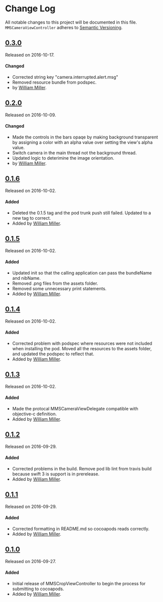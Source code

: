 # Change Log
All notable changes to this project will be documented in this file.
`MMSCameraViewController` adheres to [Semantic Versioning](http://semver.org/).

## [0.3.0](https://github.com/miller-ms/MMSCameraViewController/releases/tag/0.3.0)
Released on 2016-10-17.

#### Changed
- Corrected string key "camera.interrupted.alert.msg"
- Removed resource bundle from podspec.
- by [William Miller](https://github.com/miller-ms).

## [0.2.0](https://github.com/miller-ms/MMSCameraViewController/releases/tag/0.2.0)
Released on 2016-10-09.

#### Changed
- Made the controls in the bars opaqe by making background transparent by assigning a color with an alpha value over setting the view's alpha value.
- Switch camera in the main thread not the background thread.
- Updated logic to deterimine the image orientation.
- by [William Miller](https://github.com/miller-ms).

## [0.1.6](https://github.com/miller-ms/MMSCameraViewController/releases/tag/0.1.6)
Released on 2016-10-02.

#### Added
- Deleted the 0.1.5 tag and the pod trunk push still failed. Updated to a new tag to correct.
- Added by [William Miller](https://github.com/miller-ms).

## [0.1.5](https://github.com/miller-ms/MMSCameraViewController/releases/tag/0.1.5)
Released on 2016-10-02.

#### Added
- Updated init so that the calling application can pass the bundleName and nibName.
- Removed .png files from the assets folder.
- Removed some unnecessary print statements.
- Added by [William Miller](https://github.com/miller-ms).

## [0.1.4](https://github.com/miller-ms/MMSCameraViewController/releases/tag/0.1.4)
Released on 2016-10-02.

#### Added
- Corrected problem with podspec where resources were not included when installing the pod.  Moved all the resources to the assets folder, and updated the podspec to reflect that.
- Added by [William Miller](https://github.com/miller-ms).

## [0.1.3](https://github.com/miller-ms/MMSCameraViewController/releases/tag/0.1.3)
Released on 2016-10-02.

#### Added
- Made the protocal MMSCameraViewDelegate compatible with objective-c definition.
- Added by [William Miller](https://github.com/miller-ms).


## [0.1.2](https://github.com/miller-ms/MMSCameraViewController/releases/tag/0.1.2)
Released on 2016-09-29.

#### Added
- Corrected problems in the build.  Remove pod lib lint from travis build because swift 3 is support is in prerelease.
- Added by [William Miller](https://github.com/miller-ms).

## [0.1.1](https://github.com/miller-ms/MMSCameraViewController/releases/tag/0.1.1)
Released on 2016-09-29.

#### Added
- Corrected formatting in README.md so cocoapods reads correctly.
- Added by [William Miller](https://github.com/miller-ms).

## [0.1.0](https://github.com/miller-ms/MMSCameraViewController/releases/tag/0.1.0)
Released on 2016-09-27.

#### Added
- Initial release of MMSCropViewController to begin the process for submitting to cocoapods.
- Added by [William Miller](https://github.com/miller-ms).
